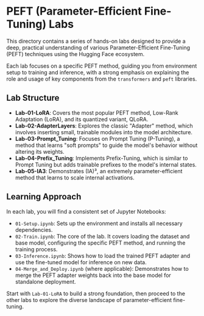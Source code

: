 # PEFT (Parameter-Efficient Fine-Tuning) Labs

This directory contains a series of hands-on labs designed to provide a deep, practical understanding of various Parameter-Efficient Fine-Tuning (PEFT) techniques using the Hugging Face ecosystem.

Each lab focuses on a specific PEFT method, guiding you from environment setup to training and inference, with a strong emphasis on explaining the role and usage of key components from the `transformers` and `peft` libraries.

## Lab Structure

- **Lab-01-LoRA**: Covers the most popular PEFT method, Low-Rank Adaptation (LoRA), and its quantized variant, QLoRA.
- **Lab-02-AdapterLayers**: Explores the classic "Adapter" method, which involves inserting small, trainable modules into the model architecture.
- **Lab-03-Prompt_Tuning**: Focuses on Prompt Tuning (P-Tuning), a method that learns "soft prompts" to guide the model's behavior without altering its weights.
- **Lab-04-Prefix_Tuning**: Implements Prefix-Tuning, which is similar to Prompt Tuning but adds trainable prefixes to the model's internal states.
- **Lab-05-IA3**: Demonstrates (IA)³, an extremely parameter-efficient method that learns to scale internal activations.

## Learning Approach

In each lab, you will find a consistent set of Jupyter Notebooks:

- `01-Setup.ipynb`: Sets up the environment and installs all necessary dependencies.
- `02-Train.ipynb`: The core of the lab. It covers loading the dataset and base model, configuring the specific PEFT method, and running the training process.
- `03-Inference.ipynb`: Shows how to load the trained PEFT adapter and use the fine-tuned model for inference on new data.
- `04-Merge_and_Deploy.ipynb` (where applicable): Demonstrates how to merge the PEFT adapter weights back into the base model for standalone deployment.

Start with `Lab-01-LoRA` to build a strong foundation, then proceed to the other labs to explore the diverse landscape of parameter-efficient fine-tuning.
